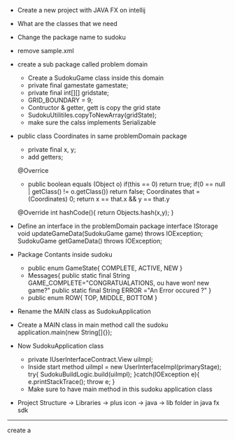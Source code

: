 - Create a new project with JAVA FX on intellij
- What are the classes that we need

- Change the package name to sudoku
- remove sample.xml
- create a sub package called problem domain

  - Create a SudokuGame class inside this domain
  - private final gamestate gamestate;
  - private final int[][] gridstate;
  - GRID_BOUNDARY = 9;
  - Contructor & getter, gett is copy the grid state
  - SudokuUtilitiles.copyToNewArray(gridState);
  - make sure the calss implements Serializable

- public class Coordinates in same problemDomain package

  - private final x, y;
  - add getters;

  @Overrice

  - public boolean equals (Object o)
    if(this == 0) return true;
    if(0 == null | getClass() != o.getClass()) return false;
    Coordinates that = (Coordinates) 0;
    return x == that.x && y == that.y

  @Override int hashCode(){
  return Objects.hash(x,y);
  }

- Define an interface in the problemDomain package
  interface IStorage
  void updateGameData(SudokuGame game) throws IOException;
  SudokuGame getGameData() throws IOException;
- Package Contants inside sudoku

  - public enum GameState{
    COMPLETE,
    ACTIVE,
    NEW
    }
  - Messages{
    public static final String GAME_COMPLETE="CONGRATUALATIONS, ou have won! new game?"
    public static final String ERROR ="An Error occured ?"
    }
  - public enum ROW{
    TOP,
    MIDDLE,
    BOTTOM
    }

- Rename the MAIN class as SudokuApplication
- Create a MAIN class
  in main method call the sudoku application.main(new String[]{});

- Now SudokuApplication class

  - private IUserInterfaceContract.View uiImpl;
  - Inside start method
    uiImpl = new UserInterfaceImpl(primaryStage);
    try{
    SudokuBuildLogic.build(uiImpl);
    }catch(IOException e){
    e.printStackTrace();
    throw e;
    }
  - Make sure to have main method in this sudoku application class

- Project Structure -> Libraries -> plus icon -> java -> lib folder in java fx sdk

---

create a
